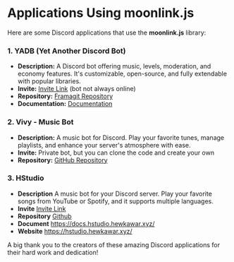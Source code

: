 # Applications Using moonlink.js

Here are some Discord applications that use the **moonlink.js** library:

### 1. YADB (Yet Another Discord Bot)
- **Description:** A Discord bot offering music, levels, moderation, and economy features. It's customizable, open-source, and fully extendable with popular libraries.
- **Invite:** [Invite Link](https://discord.com/oauth2/authorize?client_id=1174614219560341586&permissions=2033703774278&scope=bot+applications.commands) (bot not always online)
- **Repository:** [Framagit Repository](https://framagit.org/xotak/yadb)
- **Documentation:** [Documentation](https://xotak.frama.io/yadb-docs)

### 2. Vivy - Music Bot
- **Description:** A music bot for Discord. Play your favorite tunes, manage playlists, and enhance your server's atmosphere with ease.
- **Invite:** Private bot, but you can clone the code and create your own
- **Repository:** [GitHub Repository](https://github.com/gavenda/vivy)

### 3. HStudio
- **Description** A music bot for your Discord server. Play your favorite songs from YouTube or Spotify, and it supports multiple languages.
- **Invite**  [Invite Link](https://discord.com/oauth2/authorize?client_id=1105873690022924450)
- **Repository** [Github](https://github.com/HStudioDiscordBot/HStudioSource)
- **Document** https://docs.hstudio.hewkawar.xyz/
- **Website** https://hstudio.hewkawar.xyz/

A big thank you to the creators of these amazing Discord applications for their hard work and dedication!

